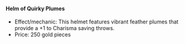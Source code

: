 #### Helm of Quirky Plumes

- Effect/mechanic: This helmet features vibrant feather plumes that provide a +1 to Charisma saving throws.
- Price: 250 gold pieces